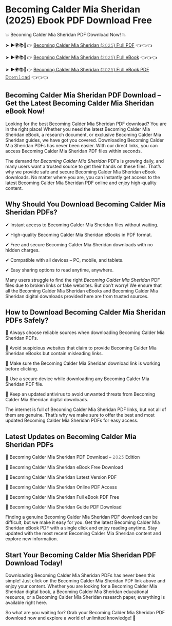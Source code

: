 # Becoming Calder Mia Sheridan (2025) Ebook PDF Download Free

💥 Becoming Calder Mia Sheridan PDF Download Now! 💥

➤ ►🌍📚📱👉 [Becoming Calder Mia Sheridan (𝟸𝟶𝟸𝟻) F𝚞ll PDF](https://getpdf.xyz/becoming-calder-mia-sheridan) 👈👈👈


➤ ►🌍📚📱👉 [Becoming Calder Mia Sheridan (𝟸𝟶𝟸𝟻) F𝚞ll eBook](https://getpdf.xyz/becoming-calder-mia-sheridan) 👈👈👈


➤ ►🌍📚📱👉 [Becoming Calder Mia Sheridan (𝟸𝟶𝟸𝟻) F𝚞ll eBook PDF D𝚘𝚠𝚗𝚕𝚘a𝚍](https://getpdf.xyz/becoming-calder-mia-sheridan) 👈👈👈


## Becoming Calder Mia Sheridan PDF Download – Get the Latest Becoming Calder Mia Sheridan eBook Now!

Looking for the best Becoming Calder Mia Sheridan PDF download? You are in the right place! Whether you need the latest Becoming Calder Mia Sheridan eBook, a research document, or exclusive Becoming Calder Mia Sheridan guides, we have got you covered. Downloading Becoming Calder Mia Sheridan PDFs has never been easier. With our direct links, you can access Becoming Calder Mia Sheridan PDF files within seconds.

The demand for *Becoming Calder Mia Sheridan* PDFs is growing daily, and many users want a trusted source to get their hands on these files. That’s why we provide safe and secure Becoming Calder Mia Sheridan eBook downloads. No matter where you are, you can instantly get access to the latest Becoming Calder Mia Sheridan PDF online and enjoy high-quality content.

## Why Should You Download Becoming Calder Mia Sheridan PDFs?

✔ Instant access to Becoming Calder Mia Sheridan files without waiting.

✔ High-quality Becoming Calder Mia Sheridan eBooks in PDF format.

✔ Free and secure Becoming Calder Mia Sheridan downloads with no hidden charges.

✔ Compatible with all devices – PC, mobile, and tablets.

✔ Easy sharing options to read anytime, anywhere.

Many users struggle to find the right *Becoming Calder Mia Sheridan* PDF files due to broken links or fake websites. But don’t worry! We ensure that all the Becoming Calder Mia Sheridan eBooks and Becoming Calder Mia Sheridan digital downloads provided here are from trusted sources.

## How to Download Becoming Calder Mia Sheridan PDFs Safely?

📌 Always choose reliable sources when downloading Becoming Calder Mia Sheridan PDFs.

📌 Avoid suspicious websites that claim to provide Becoming Calder Mia Sheridan eBooks but contain misleading links.

📌 Make sure the Becoming Calder Mia Sheridan download link is working before clicking.

📌 Use a secure device while downloading any Becoming Calder Mia Sheridan PDF file.

📌 Keep an updated antivirus to avoid unwanted threats from Becoming Calder Mia Sheridan digital downloads.

The internet is full of Becoming Calder Mia Sheridan PDF links, but not all of them are genuine. That’s why we make sure to offer the best and most updated Becoming Calder Mia Sheridan PDFs for easy access.

## Latest Updates on Becoming Calder Mia Sheridan PDFs

🔹 Becoming Calder Mia Sheridan PDF Download – 𝟸𝟶𝟸𝟻 Edition

🔹 Becoming Calder Mia Sheridan eBook Free Download

🔹 Becoming Calder Mia Sheridan Latest Version PDF

🔹 Becoming Calder Mia Sheridan Online PDF Access

🔹 Becoming Calder Mia Sheridan Full eBook PDF Free

🔹 Becoming Calder Mia Sheridan Guide PDF Download

Finding a genuine Becoming Calder Mia Sheridan PDF download can be difficult, but we make it easy for you. Get the latest Becoming Calder Mia Sheridan eBook PDF with a single click and enjoy reading anytime. Stay updated with the most recent Becoming Calder Mia Sheridan content and explore new information.

## Start Your Becoming Calder Mia Sheridan PDF Download Today!

Downloading Becoming Calder Mia Sheridan PDFs has never been this simple! Just click on the Becoming Calder Mia Sheridan PDF link above and enjoy your content. Whether you are looking for a Becoming Calder Mia Sheridan digital book, a Becoming Calder Mia Sheridan educational resource, or a Becoming Calder Mia Sheridan research paper, everything is available right here.

So what are you waiting for? Grab your Becoming Calder Mia Sheridan PDF download now and explore a world of unlimited knowledge! 🚀